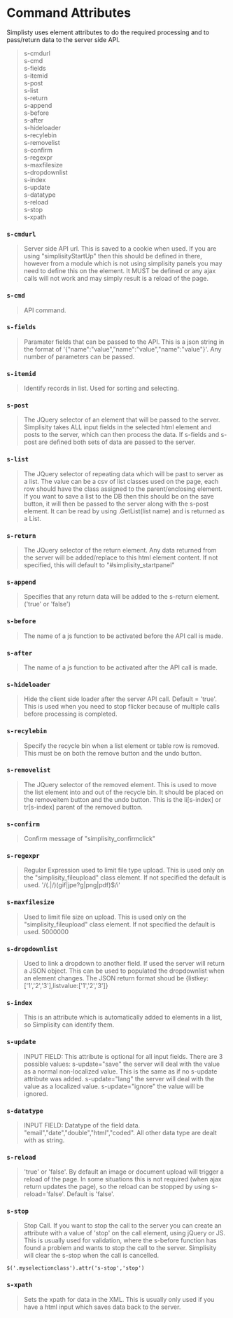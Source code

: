 ﻿# Command Attributes

Simplisty uses element attributes to do the required processing and to pass/return data to the server side API.  

>s-cmdurl  
s-cmd  
s-fields  
s-itemid  
s-post  
s-list  
s-return  
s-append  
s-before  
s-after  
s-hideloader  
s-recylebin  
s-removelist  
s-confirm  
s-regexpr  
s-maxfilesize  
s-dropdownlist  
s-index  
s-update  
s-datatype  
s-reload  
s-stop  
s-xpath  



### ```s-cmdurl```  
>Server side API url. This is saved to a cookie when used. If you are using "simplisityStartUp" then this should be defined in there, however from a module which is not using simplisity panels you may need to define this on the element. It MUST be defined or any ajax calls will not work and may simply result is a reload of the page.  
### ```s-cmd```  
>API command.  
### ```s-fields```  
>Paramater fields that can be passed to the API. This is a json string in the format of '{"name":"value","name":"value","name":"value"}'. Any number of parameters can be passed.  
### ```s-itemid```  
>Identify records in list. Used for sorting and selecting.  
### ```s-post```  
>The JQuery selector of an element that will be passed to the server. Simplisity takes ALL input fields in the selected html element and posts to the server, which can then process the data. If s-fields and s-post are defined both sets of data are passed to the server.  
### ```s-list```  
>The JQuery selector of repeating data which will be past to server as a list. The value can be a csv of list classes used on the page, each row should have the class assigned to the parent/enclosing element. If you want to save a list to the DB then this should be on the save button, it will then be passed to the server along with the s-post element. It can be read by using <SimplisityInfo>.GetList(list name) and is returned as a List<SimplisityInfo>.  
### ```s-return```  
>The JQuery selector of the return element. Any data returned from the server will be added/replace to this html element content. If not specified, this will default to "#simplisity_startpanel"  
### ```s-append```  
>Specifies that any return data will be added to the s-return element. ('true' or 'false')  
### ```s-before```  
>The name of a js function to be activated before the API call is made.  
### ```s-after```  
>The name of a js function to be activated after the API call is made.  
### ```s-hideloader```  
>Hide the client side loader after the server API call. Default = 'true'. This is used when you need to stop flicker because of multiple calls before processing is completed.  
### ```s-recylebin```  
>Specify the recycle bin when a list element or table row is removed. This must be on both the remove button and the undo button.  
### ```s-removelist```  
>The JQuery selector of the removed element. This is used to move the list element into and out of the recycle bin. It should be placed on the removeitem button and the undo button. This is the li[s-index] or tr[s-index] parent of the removed button.  
### ```s-confirm```  
>Confirm message of "simplisity_confirmclick"  
### ```s-regexpr```  
>Regular Expression used to limit file type upload. This is used only on the "simplisity_fileupload" class element. If not specified the default is used. '/(\.|\/)(gif|jpe?g|png|pdf)$/i'  
### ```s-maxfilesize```  
>Used to limit file size on upload. This is used only on the "simplisity_fileupload" class element. If not specified the default is used. 5000000  
### ```s-dropdownlist```  
>Used to link a dropdown to another field. If used the server will return a JSON object. This can be used to populated the dropdownlist when an element changes. The JSON return format shoud be {listkey:['1','2','3'],listvalue:['1','2','3']}  
### ```s-index```  
>This is an attribute which is automatically added to elements in a list, so Simplisity can identify them.  
### ```s-update```  
>INPUT FIELD: This attribute is optional for all input fields. There are 3 possible values: s-update="save" the server will deal with the value as a normal non-localized value. This is the same as if no s-update attribute was added. s-update="lang" the server will deal with the value as a localized value. s-update="ignore" the value will be ignored.  
### ```s-datatype```  
>INPUT FIELD: Datatype of the field data. "email","date","double","html","coded". All other data type are dealt with as string.  
### ```s-reload```  
>'true' or 'false'. By default an image or document upload will trigger a reload of the page. In some situations this is not required (when ajax return updates the page), so the reload can be stopped by using s-reload='false'. Default is 'false'.  
### ```s-stop```  
>Stop Call. If you want to stop the call to the server you can create an attribute with a value of 'stop' on the call element, using jQuery or JS. This is usually used for validation, where the s-before function has found a problem and wants to stop the call to the server. Simplisity will clear the s-stop when the call is cancelled. 
```
$('.myselectionclass').attr('s-stop','stop')
```
### ```s-xpath```  
>Sets the xpath for data in the XML. This is usually only used if you have a html input which saves data back to the server.  
